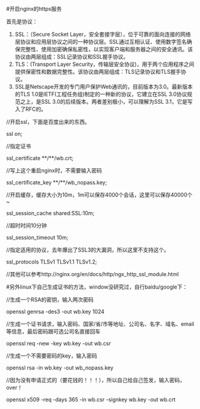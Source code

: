 #开启nginx的https服务

首先是协议：
1. SSL：（Secure Socket Layer，安全套接字层），位于可靠的面向连接的网络层协议和应用层协议之间的一种协议层。SSL通过互相认证、使用数字签名确保完整性、使用加密确保私密性，以实现客户端和服务器之间的安全通讯。该协议由两层组成：SSL记录协议和SSL握手协议。
2. TLS：(Transport Layer Security，传输层安全协议)，用于两个应用程序之间提供保密性和数据完整性。该协议由两层组成：TLS记录协议和TLS握手协议。
3. SSL是Netscape开发的专门用户保护Web通讯的，目前版本为3.0。最新版本的TLS 1.0是IETF(工程任务组)制定的一种新的协议，它建立在SSL 3.0协议规范之上，是SSL 3.0的后续版本。两者差别极小，可以理解为SSL 3.1，它是写入了RFC的。

//开启ssl，下面是百度出来的东西。

ssl                        on;

//指定证书

ssl_certificate            \*\*/\*\*/wb.crt;

//写上这个重启nginx时，不需要输入密码

ssl_certificate_key        \*\*/\*\*/wb_nopass.key;

//开启缓存，缓存大小为10m，1m可以保存4000个会话，这里可以保存40000个~

ssl_session_cache          shared:SSL:10m;

//超时时间10分钟

ssl_session_timeout        10m;

//指定适用的协议，去年爆出了SSL3的大漏洞，所以这里不支持这个。

ssl_protocols              TLSv1 TLSv1.1 TLSv1.2;

//其他可以参考http://nginx.org/en/docs/http/ngx_http_ssl_module.html

#另外linux下自己生成证书的方法，window没研究过，自行baidu/google下：

//生成一个RSA的密钥，输入两次密码

openssl genrsa -des3 -out wb.key 1024

//生成一个证书请求，输入密码、国家/省/市等地址、公司名、名字、域名、email等信息，最后密码跟可选公司名直接回车

openssl req -new -key wb.key -out wb.csr

//生成一个不需要密码的key，输入密码

openssl rsa -in wb.key -out wb_nopass.key

//因为没有申请正式的（要花钱的！！！），所以自己给自己签发，输入密码，over！

openssl x509 -req -days 365 -in wb.csr -signkey wb.key -out wb.crt
